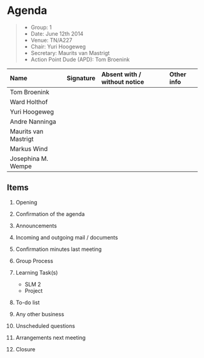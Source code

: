 # Agenda

> * Group: 1
> * Date: June 12th 2014
> * Venue: TN/A227
> * Chair: Yuri Hoogeweg
> * Secretary: Maurits van Mastrigt
> * Action Point Dude (APD): Tom Broenink

| Name                        | Signature   | Absent with / without notice | Other info  |
| :-------------------------- | :---------- | :--------------------------- | :---------- |
| Tom Broenink                |             |                              |             |
| Ward Holthof                |             |                              |             |
| Yuri Hoogeweg               |             |                              |             |
| Andre Nanninga              |             |                              |             |
| Maurits van Mastrigt        |             |                              |             |
| Markus Wind                 |             |                              |             |
| Josephina M. Wempe          |             |                              |             |

## Items

1. Opening

2. Confirmation of the agenda

3. Announcements

4. Incoming and outgoing mail / documents

5. Confirmation minutes last meeting

6. Group Process

7. Learning Task(s)

	- SLM 2
	- Project
8. To-do list

9. Any other business

10. Unscheduled questions

11. Arrangements next meeting

12. Closure